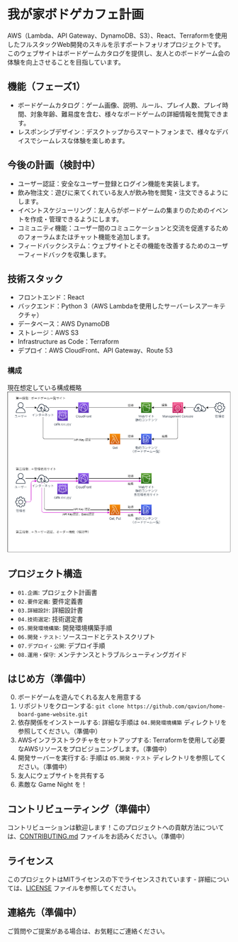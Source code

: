 # 我が家ボドゲカフェ計画

AWS（Lambda、API Gateway、DynamoDB、S3）、React、Terraformを使用したフルスタックWeb開発のスキルを示すポートフォリオプロジェクトです。  
このウェブサイトはボードゲームカタログを提供し、友人とのボードゲーム会の体験を向上させることを目指しています。

## 機能（フェーズ1）

* ボードゲームカタログ：ゲーム画像、説明、ルール、プレイ人数、プレイ時間、対象年齢、難易度を含む、様々なボードゲームの詳細情報を閲覧できます。
* レスポンシブデザイン：デスクトップからスマートフォンまで、様々なデバイスでシームレスな体験を楽しめます。

## 今後の計画（検討中）

* ユーザー認証：安全なユーザー登録とログイン機能を実装します。
* 飲み物注文：遊びに来てくれている友人が飲み物を閲覧・注文できるようにします。
* イベントスケジューリング：友人らがボードゲームの集まりのためのイベントを作成・管理できるようにします。
* コミュニティ機能：ユーザー間のコミュニケーションと交流を促進するためのフォーラムまたはチャット機能を追加します。
* フィードバックシステム：ウェブサイトとその機能を改善するためのユーザーフィードバックを収集します。

## 技術スタック

* フロントエンド：React
* バックエンド：Python 3（AWS Lambdaを使用したサーバーレスアーキテクチャ）
* データベース：AWS DynamoDB
* ストレージ：AWS S3
* Infrastructure as Code：Terraform
* デプロイ：AWS CloudFront、API Gateway、Route 53

### 構成

現在想定している構成概略
![](./03.詳細設計/aws_architecture.drawio.png)

## プロジェクト構造

* `01.企画`: プロジェクト計画書
* `02.要件定義`: 要件定義書
* `03.詳細設計`: 詳細設計書
* `04.技術選定`: 技術選定書
* `05.開発環境構築`: 開発環境構築手順
* `06.開発・テスト`: ソースコードとテストスクリプト
* `07.デプロイ・公開`: デプロイ手順
* `08.運用・保守`: メンテナンスとトラブルシューティングガイド

## はじめ方（準備中）

0. ボードゲームを遊んでくれる友人を用意する
1. リポジトリをクローンする: `git clone https://github.com/qavion/home-board-game-website.git`
2. 依存関係をインストールする: 詳細な手順は `04.開発環境構築` ディレクトリを参照してください。（準備中）
3. AWSインフラストラクチャをセットアップする: Terraformを使用して必要なAWSリソースをプロビジョニングします。（準備中）
4. 開発サーバーを実行する: 手順は `05.開発・テスト` ディレクトリを参照してください。（準備中）
5. 友人にウェブサイトを共有する
6. 素敵な Game Night を！

## コントリビューティング（準備中）

コントリビューションは歓迎します！このプロジェクトへの貢献方法については、[CONTRIBUTING.md](CONTRIBUTING.md) ファイルをお読みください。（準備中）

## ライセンス

このプロジェクトはMITライセンスの下でライセンスされています - 詳細については、[LICENSE](LICENSE) ファイルを参照してください。

## 連絡先（準備中）

ご質問やご提案がある場合は、お気軽にご連絡ください。
